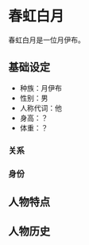 # 春虹白月

春虹白月是一位月伊布。

## 基础设定

- 种族：月伊布
- 性别：男
- 人称代词：他
- 身高：？
- 体重：？

### 关系

### 身份

## 人物特点

## 人物历史
